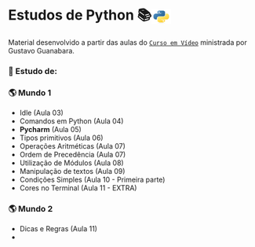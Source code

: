 # Estudos de Python 📚<img align="center" alt="gabdev95-python" height="30" width="40" src="https://raw.githubusercontent.com/devicons/devicon/master/icons/python/python-original.svg" />

Material desenvolvido a partir das aulas do <a href="https://www.youtube.com/playlist?list=PLvE-ZAFRgX8hnECDn1v9HNTI71veL3oW0" target="_blank">`Curso em Vídeo`</a> ministrada por Gustavo Guanabara.

### 📌 Estudo de:

### 🌎 Mundo 1
- Idle (Aula 03)
- Comandos em Python (Aula 04)
- <b>Pycharm</b> (Aula 05)
- Tipos primitivos (Aula 06)
- Operações Aritméticas (Aula 07)
- Ordem de Precedência (Aula 07)
- Utilização de Módulos (Aula 08)
- Manipulação de textos (Aula 09)
- Condições Simples (Aula 10 - Primeira parte)
- Cores no Terminal (Aula 11 - EXTRA)

### 🌎 Mundo 2 
- Dicas e Regras (Aula 11)
- 
